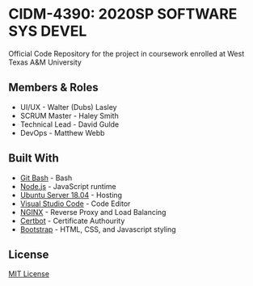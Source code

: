 # CIDM-4390: 2020SP SOFTWARE SYS DEVEL
Official Code Repository for the project in coursework enrolled at West Texas A&M University
## Members & Roles
* UI/UX - Walter (Dubs) Lasley
* SCRUM Master - Haley Smith 
* Technical Lead - David Gulde
* DevOps - Matthew Webb
## Built With
* [Git Bash](https://gitforwindows.org/index.html) - Bash
* [Node.js](https://nodejs.org/en/) - JavaScript runtime 
* [Ubuntu Server 18.04](https://ubuntu.com/download/server) - Hosting
* [Visual Studio Code](https://code.visualstudio.com/) - Code Editor
* [NGINX](https://www.nginx.com/) - Reverse Proxy and Load Balancing
* [Certbot](https://certbot.eff.org/) - Certificate Authourity 
* [Bootstrap](https://getbootstrap.com/) - HTML, CSS, and Javascript styling
## License
[MIT License](https://choosealicense.com/licenses/mit/)
